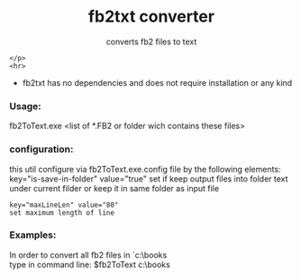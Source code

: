 ﻿<p align="center">
    <h1 align="center">fb2txt converter</h1>
    <p align="center">
        converts fb2 files to text
	</p>
    <p align="center">
        <a href="https://github.com/adomnenk/FB2txt/"/></a>
        
    </p>
    <hr>
</p>

- fb2txt has no dependencies and does not require installation or any kind

### Usage:
fb2ToText.exe <list of *.FB2 or folder wich contains these files> 

### configuration:
this util configure via fb2ToText.exe.config file by the following elements:
 key="is-save-in-folder" value="true"
	set if keep output files into folder text under current filder or keep it in same folder as input file
	
	key="maxLineLen" value="80"
	set maximum length of line

### Examples:
In order to convert all fb2 files in `c:\books\
type in command line: $fb2ToText c:\books
